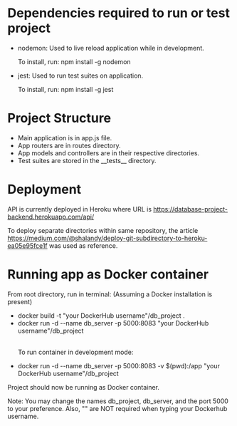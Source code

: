 # Dependencies required to run or test project
<ul>
    <li>nodemon: Used to live reload application while in development.</li>
    <p>To install, run: npm install -g nodemon</p>
    <li>jest: Used to run test suites on application.</li>
    <p>To install, run: npm install -g jest</p>
</ul>

# Project Structure
<ul>
    <li>Main application is in app.js file.</li>
    <li>App routers are in routes directory.</li>
    <li>App models and controllers are in their respective directories.</li>
    <li>Test suites are stored in the __tests__ directory.</li>
</ul>

# Deployment
<p>API is currently deployed in Heroku where URL is <a href="https://database-project-backend.herokuapp.com/api/">https://database-project-backend.herokuapp.com/api/</a></p>

<p>To deploy separate directories within same repository, the article <a href="https://medium.com/@shalandy/deploy-git-subdirectory-to-heroku-ea05e95fce1f">https://medium.com/@shalandy/deploy-git-subdirectory-to-heroku-ea05e95fce1f</a> was used as reference.</p>

# Running app as Docker container
<span>From root directory, run in terminal: (Assuming a Docker installation is present)</span>
<ul>
    <li>docker build -t "your DockerHub username"/db_project .</li>
    <li>docker run -d --name db_server -p 5000:8083 "your DockerHub username"/db_project</li><br>
    <p>To run container in development mode:</p>
    <li>docker run -d --name db_server -p 5000:8083 -v $(pwd):/app "your DockerHub username"/db_project</li>
</ul>
<p>Project should now be running as Docker container.</p>
<p>Note: You may change the names db_project, db_server, and the port 5000 to your preference. Also, "" are NOT required when typing your Dockerhub username.</p>

